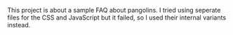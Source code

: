 This project is about a sample FAQ about pangolins. I tried using seperate files for the CSS and JavaScript but it failed, so I used their internal variants instead.
